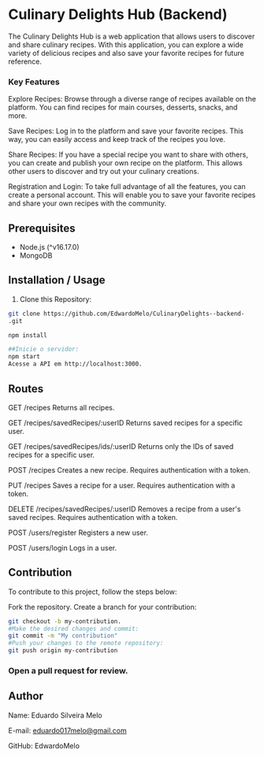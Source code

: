 # Culinary Delights Hub (Backend)

The Culinary Delights Hub is a web application that allows users to discover and share culinary recipes. With this application, you can explore a wide variety of delicious recipes and also save your favorite recipes for future reference.

### Key Features
Explore Recipes: Browse through a diverse range of recipes available on the platform. You can find recipes for main courses, desserts, snacks, and more.

Save Recipes: Log in to the platform and save your favorite recipes. This way, you can easily access and keep track of the recipes you love.

Share Recipes: If you have a special recipe you want to share with others, you can create and publish your own recipe on the platform. This allows other users to discover and try out your culinary creations.

Registration and Login: To take full advantage of all the features, you can create a personal account. This will enable you to save your favorite recipes and share your own recipes with the community.

## Prerequisites

- Node.js (^v16.17.0)
- MongoDB

## Installation / Usage

1. Clone this Repository:

```bash
git clone https://github.com/EdwardoMelo/CulinaryDelights--backend-
.git

npm install

##Inicie o servidor:
npm start
Acesse a API em http://localhost:3000.
```

## Routes
GET /recipes
Returns all recipes.

GET /recipes/savedRecipes/:userID
Returns saved recipes for a specific user.

GET /recipes/savedRecipes/ids/:userID
Returns only the IDs of saved recipes for a specific user.

POST /recipes
Creates a new recipe. Requires authentication with a token.

PUT /recipes
Saves a recipe for a user. Requires authentication with a token.

DELETE /recipes/savedRecipes/:userID
Removes a recipe from a user's saved recipes. Requires authentication with a token.

POST /users/register
Registers a new user.

POST /users/login
Logs in a user.

## Contribution
To contribute to this project, follow the steps below:

Fork the repository.
Create a branch for your contribution:
```bash 
git checkout -b my-contribution.
#Make the desired changes and commit: 
git commit -m "My contribution"
#Push your changes to the remote repository:
git push origin my-contribution
```
### Open a pull request for review.

## Author
Name: Eduardo Silveira Melo

E-mail: eduardo017melo@gmail.com

GitHub: EdwardoMelo
